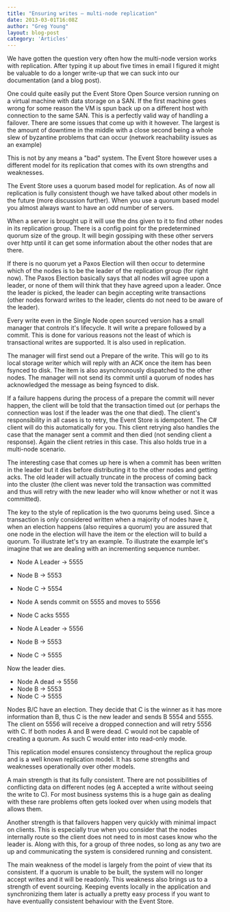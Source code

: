 ```yaml
---
title: "Ensuring writes – multi-node replication"
date: 2013-03-01T16:08Z
author: "Greg Young"
layout: blog-post
category: 'Articles'
---
```


We have gotten the question very often how the multi-node version works with replication. After typing it up about five times in email I figured it might be valuable to do a longer write-up that we can suck into our documentation (and a blog post).

One could quite easily put the Event Store Open Source version running on a virtual machine with data storage on a SAN. If the first machine goes wrong for some reason the VM is spun back up on a different host with connection to the same SAN. This is a perfectly valid way of handling a failover. There are some issues that come up with it however. The largest is the amount of downtime in the middle with a close second being a whole slew of byzantine problems that can occur (network reachability issues as an example)

This is not by any means a "bad" system. The Event Store however uses a different model for its replication that comes with its own strengths and weaknesses.

The Event Store uses a quorum based model for replication. As of now all replication is fully consistent though we have talked about other models in the future (more discussion further). When you use a quorum based model you almost always want to have an odd number of servers.

When a server is brought up it will use the dns given to it to find other nodes in its replication group. There is a config point for the predetermined quorum size of the group. It will begin gossiping with these other servers over http until it can get some information about the other nodes that are there.

If there is no quorum yet a Paxos Election will then occur to determine which of the nodes is to be the leader of the replication group (for right now). The Paxos Election basically says that all nodes will agree upon a leader, or none of them will think that they have agreed upon a leader. Once the leader is picked, the leader can begin accepting write transactions (other nodes forward writes to the leader, clients do not need to be aware of the leader).

Every write even in the Single Node open sourced version has a small manager that controls it's lifecycle. It will write a prepare followed by a commit. This is done for various reasons not the least of which is transactional writes are supported. It is also used in replication.

The manager will first send out a Prepare of the write. This will go to its local storage writer which will reply with an ACK once the item has been fsynced to disk. The item is also asynchronously dispatched to the other nodes. The manager will not send its commit until a quorum of nodes has acknowledged the message as being fsynced to disk.

If a failure happens during the process of a prepare the commit will never happen, the client will be told that the transaction timed out (or perhaps the connection was lost if the leader was the one that died). The client's responsibility in all cases is to retry, the Event Store is idempotent. The C# client will do this automatically for you. This client retrying also handles the case that the manager sent a commit and then died (not sending client a response). Again the client retries in this case. This also holds true in a multi-node scenario.

The interesting case that comes up here is when a commit has been written in the leader but it dies before distributing it to the other nodes and getting acks. The old leader will actually truncate in the process of coming back into the cluster (the client was never told the transaction was committed and thus will retry with the new leader who will know whether or not it was committed).

The key to the style of replication is the two quorums being used. Since a transaction is only considered written when a majority of nodes have it, when an election happens (also requires a quorum) you are assured that one node in the election will have the item or the election will to build a quorum. To illustrate let's try an example. To illustrate the example let's imagine that we are dealing with an incrementing sequence number.

- Node A Leader -> 5555
- Node B -> 5553
- Node C -> 5554

- Node A sends commit on 5555 and moves to 5556
- Node C acks 5555

- Node A Leader -> 5556
- Node B -> 5553
- Node C -> 5555

Now the leader dies.

- Node A dead -> 5556
- Node B -> 5553
- Node C -> 5555

Nodes B/C have an election. They decide that C is the winner as it has more information than B, thus C is the new leader and sends B 5554 and 5555. The client on 5556 will receive a dropped connection and will retry 5556 with C. If both nodes A and B were dead. C would not be capable of creating a quorum. As such C would enter into read-only mode.

This replication model ensures consistency throughout the replica group and is a well known replication model. It has some strengths and weaknesses operationally over other models.

A main strength is that its fully consistent. There are not possibilities of conflicting data on different nodes (eg A accepted a write without seeing the write to C). For most business systems this is a huge gain as dealing with these rare problems often gets looked over when using models that allows them.

Another strength is that failovers happen very quickly with minimal impact on clients. This is especially true when you consider that the nodes internally route so the client does not need to in most cases know who the leader is. Along with this, for a group of three nodes, so long as any two are up and communicating the system is considered running and consistent.

The main weakness of the model is largely from the point of view that its consistent. If a quorum is unable to be built, the system will no longer accept writes and it will be readonly. This weakness also brings us to a strength of event sourcing. Keeping events locally in the application and synchronizing them later is actually a pretty easy process if you want to have eventuallly consistent behaviour with the Event Store.